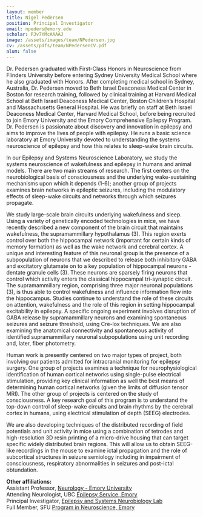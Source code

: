 ```yaml
---
layout: member
title: Nigel Pedersen
position: Principal Investigator
email: npeders@emory.edu
scholar: PJv7YMcAAAAJ
image: /assets/images/team/NPedersen.jpg
cv: /assets/pdfs/team/NPedersenCV.pdf
alum: false
---
```

Dr. Pedersen graduated with First-Class Honors in Neuroscience from Flinders University before entering Sydney University Medical School where he also graduated with Honors. After completing medical school in Sydney, Australia, Dr. Pedersen moved to Beth Israel Deaconess Medical Center in Boston for research training, followed by clinical training at Harvard Medical School at Beth Israel Deaconess Medical Center, Boston Children’s Hospital and Massachusetts General Hospital. He was briefly on staff at Beth Israel Deaconess Medical Center, Harvard Medical School, before being recruited to join Emory University and the Emory Comprehensive Epilepsy Program. Dr. Pedersen is passionate about discovery and innovation in epilepsy and aims to improve the lives of people with epilepsy. He runs a basic science laboratory at Emory University devoted to understanding the systems neuroscience of epilepsy and how this relates to sleep-wake brain circuits.

In our Epilepsy and Systems Neuroscience Laboratory, we study the systems neuroscience of wakefulness and epilepsy in humans and animal models. There are two main streams of research. The first centers on the neurobiological basis of consciousness and the underlying wake-sustaining mechanisms upon which it depends (1-6); another group of projects examines brain networks in epileptic seizures, including the modulatory effects of sleep-wake circuits and networks through which seizures propagate.

We study large-scale brain circuits underlying wakefulness and sleep. Using a variety of genetically encoded technologies in mice, we have recently described a new component of the brain circuit that maintains wakefulness, the supramammillary hypothalamus (3). This region exerts control over both the hippocampal network (important for certain kinds of memory formation) as well as the wake network and cerebral cortex. A unique and interesting feature of this neuronal group is the presence of a subpopulation of neurons that we described to release both inhibitory GABA and excitatory glutamate on to a key population of hippocampal neurons - dentate granule cells (3). These neurons are sparsely firing neurons that control which activity enters the classical hippocampal tri-synaptic circuit. The supramammillary region, comprising three major neuronal populations (3), is thus able to control wakefulness and influence information flow into the hippocampus. Studies continue to understand the role of these circuits on attention, wakefulness and the role of this region in setting hippocampal excitability in epilepsy. A specific ongoing experiment involves disruption of GABA release by supramammillary neurons and examining spontaneous seizures and seizure threshold, using Cre-lox techniques. We are also examining the anatomical connectivity and spontaneous activity of identified supramammillary neuronal subpopulations using unit recording and, later, fiber photometry.

Human work is presently centered on two major types of project, both involving our patients admitted for intracranial monitoring for epilepsy surgery. One group of projects examines a technique for neurophysiological identification of human cortical networks using single-pulse electrical stimulation, providing key clinical information as well the best means of determining human cortical networks (given the limits of diffusion tensor MRI). The other group of projects is centered on the study of consciousness. A key research goal of this program is to understand the top-down control of sleep-wake circuits and brain rhythms by the cerebral cortex in humans, using electrical stimulation of depth (SEEG) electrodes.

We are also developing techniques of the distributed recording of field potentials and unit activity in mice using a combination of tetrodes and high-resolution 3D resin printing of a micro-drive housing that can target specific widely distributed brain regions. This will allow us to obtain SEEG-like recordings in the mouse to examine ictal propagation and the role of subcortical structures in seizure semiology including in impairment of consciousness, respiratory abnormalities in seizures and post-ictal obtundation.


<p><strong>Other affiliations:</strong><br />
Assistant Professor, <a href="http://med.emory.edu/index.html" target="_blank">Neurology - Emory University</a><br />
Attending Neurologist, UBC <a href="http://neurology.emory.edu/index.html" target="_blank">Epilepsy Service, Emory</a><br />
Principal Investigator, <a href="http://epilepsylaboratory.org/" target="_blank">Epilepsy and Systems Neurobiology Lab</a><br />
Full Member, SFU <a href="http://www.sfu.ca/computing.html" target="_blank">Program in Neuroscience, Emory</a></p>
